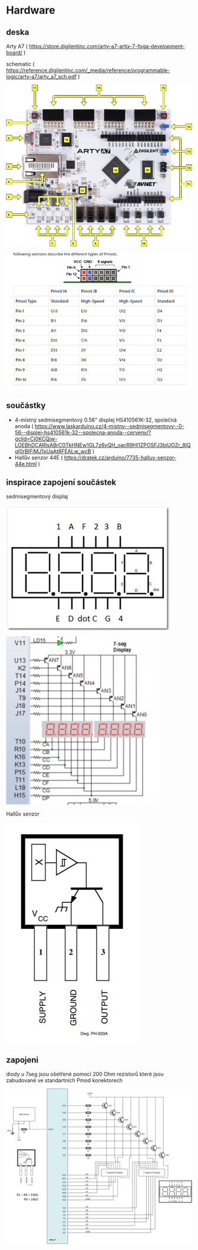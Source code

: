 # Hardware

## deska

Arty A7 ( https://store.digilentinc.com/arty-a7-artix-7-fpga-development-board/ )

schematic ( https://reference.digilentinc.com/_media/reference/programmable-logic/arty-a7/arty_a7_sch.pdf )

![7seg pins](Images/arty-a7-callout.png)

![7seg pins](Images/PmodPins.png)

## součástky

- 4-místný sedmisegmentový 0.56" displej HS410561K-32, společná anoda ( https://www.laskarduino.cz/4-mistny--sedmisegmentovy--0-56--displej-hs410561k-32--spolecna-anoda--cerveny/?gclid=Cj0KCQjw-LOEBhDCARIsABrC0TkHNEw1GL7z6yQH_oacR9Hl1ZPOSFJ3biUOZr_8lQqI0rBIFiMJ1xUaAt8FEALw_wcB )
- Hallův senzor 44E ( https://dratek.cz/arduino/7735-halluv-senzor-44e.html )

## inspirace zapojení součástek

sedmisegmentový displaj

![7seg pins](Images/7seg.png)

![7seg zapojení](Images/7seg-inspirace.png)

Hallův senzor

![Hall zapojení](Images/hall.png)

## zapojeni

diody u 7seg jsou ošetřené pomocí 200 Ohm rezistorů které jsou zabudované ve standartních Pmod konektorech

![zapojení](Images/zapojeni.png)